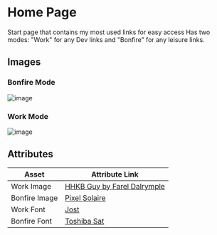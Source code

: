 # Home Page

Start page that contains my most used links for easy access
Has two modes: "Work" for any Dev links and "Bonfire" for any leisure links.

## Images

### Bonfire Mode

![image](https://github.com/Abazzi/homePage/assets/8884041/7801f15d-d9e9-4157-91c9-375b1f445610)

### Work Mode

![image](https://github.com/Abazzi/homePage/assets/8884041/0f34767a-791b-48a0-ae85-5a36b37c3e0d)

## Attributes

| Asset         | Attribute Link                                                                          |
| ------------- | --------------------------------------------------------------------------------------- |
| Work Image    | [HHKB Guy by Farel Dalrymple](https://www.fareldal.com/)                                |
| Bonfire Image | [Pixel Solaire](https://www.deviantart.com/zedotagger/art/Dark-Souls-Solaire-537366036) |
| Work Font     | [Jost](https://fonts.google.com/specimen/Jost)                                          |
| Bonfire Font  | [Toshiba Sat](https://int10h.org/oldschool-pc-fonts/fontlist/font?toshibasat_8x14)      |
